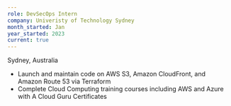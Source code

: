```yaml
---
role: DevSecOps Intern
company: Univeristy of Technology Sydney
month_started: Jan
year_started: 2023
current: true
---
```

Sydney, Australia
*  Launch and maintain code on AWS S3, Amazon CloudFront, and Amazon Route 53 via Terraform
*  Complete Cloud Computing training courses including AWS and Azure with A Cloud Guru Certificates
